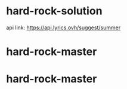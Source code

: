 # hard-rock-solution
api link: https://api.lyrics.ovh/suggest/summer
# hard-rock-master
# hard-rock-master
